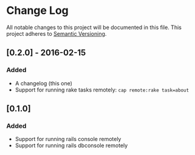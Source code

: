 # Change Log

All notable changes to this project will be documented in this file.
This project adheres to [Semantic Versioning](http://semver.org/).

## [0.2.0] - 2016-02-15

### Added

- A changelog (this one)
- Support for running rake tasks remotely: `cap remote:rake task=about`

## [0.1.0]

### Added

- Support for running rails console remotely
- Support for running rails dbconsole remotely
